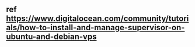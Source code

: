 ## ref https://www.digitalocean.com/community/tutorials/how-to-install-and-manage-supervisor-on-ubuntu-and-debian-vps
